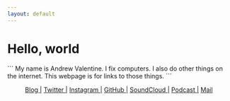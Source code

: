 ```yaml
---
layout: default
---
```

<h1>Hello, world</h1> 
```
My name is Andrew Valentine. I fix computers. I also do other things on the internet. This webpage is for links to those things.
```  

<p align="center"> <a href="http://defaultswrite.co" target="_blank">Blog |</a> <a href="https://www.twitter.com/andrewvalentine" target="_blank">Twitter |</a> <a href="https://www.instagram.com/andrewvalentine" target="_blank">Instagram |</a> <a href="https://www.github.com/andrewvalentine" target="_blank">GitHub |</a> <a href="https://www.soundcloud.com/andrewvalentine" target="_blank">SoundCloud |</a> <a href="http://www.briscast.com/mayors-of-bristol/" target="_blank">Podcast |</a> <a href="mailto:andrew@defaultswrite.co" target="_blank">Mail</a> </p>
